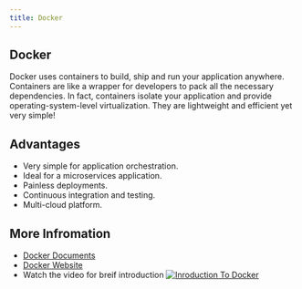 ```yaml
---
title: Docker
---
```

## Docker

Docker uses containers to build, ship and run your application anywhere. Containers are like a wrapper for developers to pack all the necessary dependencies. In fact, containers isolate your application and provide operating-system-level virtualization. They are lightweight and efficient yet very simple! 

## Advantages

- Very simple for application orchestration.
- Ideal for a microservices application.
- Painless deployments.
- Continuous integration and testing.
- Multi-cloud platform.

## More Infromation

* [Docker Documents](https://docs.docker.com/)
* [Docker Website](https://www.docker.com/)
* Watch the video for breif introduction
[![Inroduction To Docker](https://img.youtube.com/vi/Q5POuMHxW-0/0.jpg)](https://www.youtube.com/watch?v=Q5POuMHxW-0)
